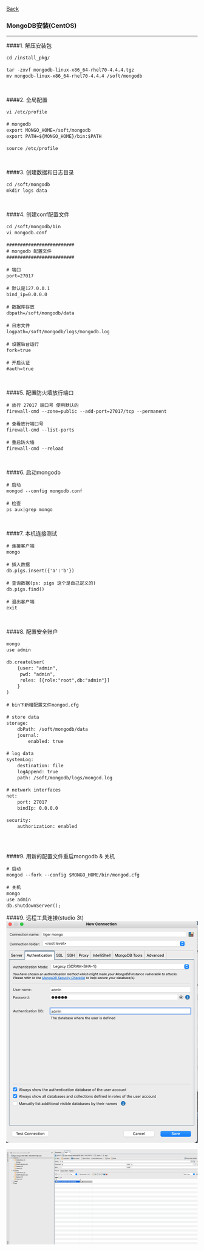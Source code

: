 [Back](README.md)

### MongoDB安装(CentOS)

<hr>

####1. 解压安装包
```
cd /install_pkg/

tar -zxvf mongodb-linux-x86_64-rhel70-4.4.4.tgz
mv mongodb-linux-x86_64-rhel70-4.4.4 /soft/mongodb
```

&nbsp;

####2. 全局配置
```
vi /etc/profile

# mongodb
export MONGO_HOME=/soft/mongodb
export PATH=${MONGO_HOME}/bin:$PATH

source /etc/profile

```

&nbsp;

####3. 创建数据和日志目录
```
cd /soft/mongodb
mkdir logs data

```

&nbsp;

####4. 创建conf配置文件
```
cd /soft/mongodb/bin
vi mongodb.conf

#########################
# mongodb 配置文件
#########################

# 端口
port=27017 

# 默认是127.0.0.1
bind_ip=0.0.0.0 

# 数据库存放
dbpath=/soft/mongodb/data

# 日志文件 
logpath=/soft/mongodb/logs/mongodb.log

# 设置后台运行
fork=true

# 开启认证
#auth=true
```

&nbsp;


####5. 配置防火墙放行端口

```
# 放行 27017 端口号 使用默认的
firewall-cmd --zone=public --add-port=27017/tcp --permanent

# 查看放行端口号
firewall-cmd --list-ports

# 重启防火墙
firewall-cmd --reload 
```

&nbsp;

####6. 启动mongodb
```
# 启动
mongod --config mongodb.conf

# 检查
ps aux|grep mongo
```

&nbsp;

####7. 本机连接测试
```
# 连接客户端 
mongo

# 插入数据 
db.pigs.insert({'a':'b'})

# 查询数据(ps: pigs 这个是自己定义的)
db.pigs.find()

# 退出客户端
exit
```

&nbsp;

####8. 配置安全账户
```
mongo
use admin

db.createUser(
	{user: "admin",
	 pwd: "admin",
	 roles: [{role:"root",db:"admin"}]
	}
)

# bin下新增配置文件mongod.cfg

# store data
storage:
	dbPath: /soft/mongodb/data
	journal:
		enabled: true

# log data
systemLog:
	destination: file
	logAppend: true
	path: /soft/mongodb/logs/mongod.log

# network interfaces
net:
	port: 27017
	bindIp: 0.0.0.0

security:
	authorization: enabled
	
```

&nbsp;


####9. 用新的配置文件重启mongodb & 关机
```
# 启动
mongod --fork --config $MONGO_HOME/bin/mongod.cfg

# 关机
mongo
use admin
db.shutdownServer();
```

####9. 远程工具连接(studio 3t)
![avatar](studio_3t.png)

![avatar](studio_2.png)








